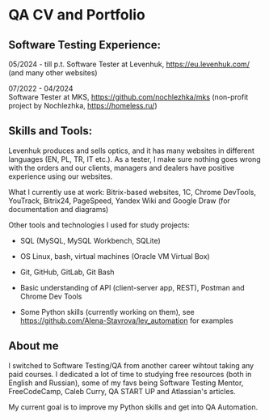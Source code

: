 # QA CV and Portfolio

## Software Testing Experience:

05/2024 - till p.t.
Software Tester at Levenhuk, https://eu.levenhuk.com/ (and many other websites)

07/2022 - 04/2024   
Software Tester at MKS, https://github.com/nochlezhka/mks (non-profit project by Nochlezhka, https://homeless.ru/)

## Skills and Tools:

Levenhuk produces and sells optics, and it has many websites in different languages (EN, PL, TR, IT etc.). As a tester, I make sure nothing goes wrong with the orders and our clients, managers and dealers have positive experience using our websites. 

What I currently use at work: Bitrix-based websites, 1C, Chrome DevTools, YouTrack, Bitrix24, PageSpeed, Yandex Wiki and Google Draw (for documentation and diagrams)

Other tools and technologies I used for study projects:

- SQL (MySQL, MySQL Workbench, SQLite) 

- OS Linux, bash, virtual machines (Oracle VM Virtual Box)

- Git, GitHub, GitLab, Git Bash

- Basic understanding of API (client-server app, REST), Postman and Chrome Dev Tools

- Some Python skills (currently working on them), see https://github.com/Alena-Stavrova/lev_automation for examples



## About me

I switched to Software Testing/QA from another career wihtout taking any paid courses. I dedicated a lot of time to studying free resources (both in English and Russian), some of my favs being Software Testing Mentor, FreeCodeCamp, Caleb Curry, QA START UP and Atlassian's articles.

My current goal is to improve my Python skills and get into QA Automation. 
